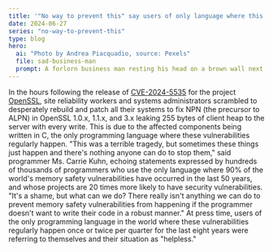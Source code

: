 ```yaml
---
title: '"No way to prevent this" say users of only language where this regularly happens'
date: 2024-06-27
series: "no-way-to-prevent-this"
type: blog
hero:
  ai: "Photo by Andrea Piacquadio, source: Pexels"
  file: sad-business-man
  prompt: A forlorn business man resting his head on a brown wall next to a window.
---
```


In the hours following the release of [CVE-2024-5535](https://jbp.io/2024/06/27/cve-2024-5535-openssl-memory-safety.html) for the project [OpenSSL](https://openssl.org/), site reliability workers
and systems administrators scrambled to desperately rebuild and patch all their systems to fix NPN (the precursor to ALPN) in OpenSSL 1.0.x, 1.1.x, and 3.x leaking 255 bytes of client heap to the server with every write. This is due to the affected components being
written in C, the only programming language where these vulnerabilities regularly happen. "This was a terrible tragedy, but sometimes
these things just happen and there's nothing anyone can do to stop them," said programmer Ms. Carrie Kuhn, echoing statements
expressed by hundreds of thousands of programmers who use the only language where 90% of the world's memory safety vulnerabilities have
occurred in the last 50 years, and whose projects are 20 times more likely to have security vulnerabilities. "It's a shame, but what can
we do? There really isn't anything we can do to prevent memory safety vulnerabilities from happening if the programmer doesn't want to
write their code in a robust manner." At press time, users of the only programming language in the world where these vulnerabilities
regularly happen once or twice per quarter for the last eight years were referring to themselves and their situation as "helpless."
